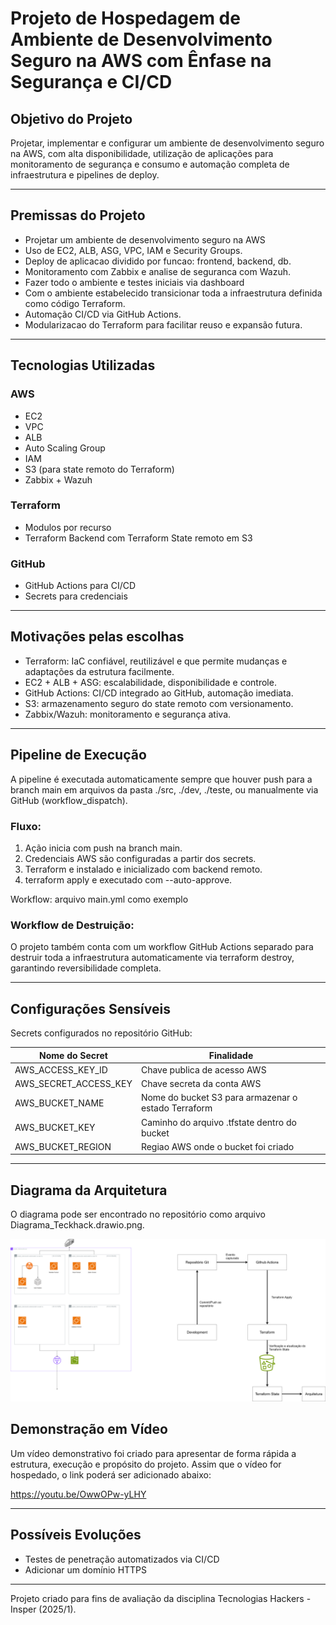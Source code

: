 # Projeto de Hospedagem de Ambiente de Desenvolvimento Seguro na AWS com Ênfase na Segurança e CI/CD

## Objetivo do Projeto

Projetar, implementar e configurar um ambiente de desenvolvimento seguro na AWS, com alta disponibilidade, utilização de aplicações para monitoramento de segurança e consumo e automação completa de infraestrutura e pipelines de deploy.

---

## Premissas do Projeto

- Projetar um ambiente de desenvolvimento seguro na AWS
- Uso de EC2, ALB, ASG, VPC, IAM e Security Groups.
- Deploy de aplicacao dividido por funcao: frontend, backend, db.
- Monitoramento com Zabbix e analise de seguranca com Wazuh.
- Fazer todo o ambiente e testes iniciais via dashboard
- Com o ambiente estabelecido transicionar toda a infraestrutura definida como código Terraform.
- Automação CI/CD via GitHub Actions.
- Modularizacao do Terraform para facilitar reuso e expansão futura.

---

## Tecnologias Utilizadas

### AWS

- EC2
- VPC
- ALB
- Auto Scaling Group
- IAM
- S3 (para state remoto do Terraform)
- Zabbix + Wazuh

### Terraform

- Modulos por recurso
- Terraform Backend com Terraform State remoto em S3

### GitHub

- GitHub Actions para CI/CD
- Secrets para credenciais

---

## Motivações pelas escolhas

- Terraform: IaC confiável, reutilizável e que permite mudanças e adaptações da estrutura facilmente.
- EC2 + ALB + ASG: escalabilidade, disponibilidade e controle.
- GitHub Actions: CI/CD integrado ao GitHub, automação imediata.
- S3: armazenamento seguro do state remoto com versionamento.
- Zabbix/Wazuh: monitoramento e segurança ativa.

---

## Pipeline de Execução

A pipeline é executada automaticamente sempre que houver push para a branch main em arquivos da pasta ./src, ./dev, ./teste, ou manualmente via GitHub (workflow_dispatch).

### Fluxo:

1. Ação inicia com push na branch main.
2. Credenciais AWS são configuradas a partir dos secrets.
3. Terraform e instalado e inicializado com backend remoto.
4. terraform apply e executado com --auto-approve.

Workflow: arquivo main.yml como exemplo

### Workflow de Destruição:

O projeto também conta com um workflow GitHub Actions separado para destruir toda a infraestrutura automaticamente via terraform destroy, garantindo reversibilidade completa.

---

## Configurações Sensíveis

Secrets configurados no repositório GitHub:

| Nome do Secret        | Finalidade                                          |
| --------------------- | --------------------------------------------------- |
| AWS_ACCESS_KEY_ID     | Chave publica de acesso AWS                         |
| AWS_SECRET_ACCESS_KEY | Chave secreta da conta AWS                          |
| AWS_BUCKET_NAME       | Nome do bucket S3 para armazenar o estado Terraform |
| AWS_BUCKET_KEY        | Caminho do arquivo .tfstate dentro do bucket        |
| AWS_BUCKET_REGION     | Regiao AWS onde o bucket foi criado                 |

---

## Diagrama da Arquitetura

O diagrama pode ser encontrado no repositório como arquivo Diagrama_Teckhack.drawio.png.

![Diagrama da Arquitetura](Diagrama_Techack.drawio.png)

## Demonstração em Vídeo

Um vídeo demonstrativo foi criado para apresentar de forma rápida a estrutura, execução e propósito do projeto. Assim que o vídeo for hospedado, o link poderá ser adicionado abaixo:

https://youtu.be/OwwOPw-yLHY

---

## Possíveis Evoluções

- Testes de penetração automatizados via CI/CD
- Adicionar um domínio HTTPS

---

Projeto criado para fins de avaliação da disciplina Tecnologias Hackers - Insper (2025/1).
